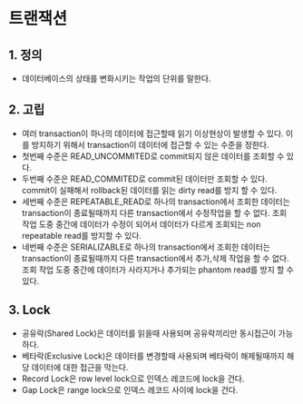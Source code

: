 # 트랜잭션

## 1. 정의 
* 데이터베이스의 상태를 변화시키는 작업의 단위를 말한다.

## 2. 고립
* 여러 transaction이 하나의 데이터에 접근할때 읽기 이상현상이 발생할 수 있다.
이를 방지하기 위해서 transaction이 데이터에 접근할 수 있는 수준을 정한다.
* 첫번째 수준은 READ_UNCOMMITED로 commit되지 않은 데이터를 조회할 수 있다.
* 두번째 수준은 READ_COMMITED로 commit된 데이터만 조회할 수 있다. commit이 실패해서 
rollback된 데이터를 읽는 dirty read를 방지 할 수 있다.
* 세번째 수준은 REPEATABLE_READ로 하나의 transaction에서 조회한 데이터는 
transaction이 종료될때까지 다른 transaction에서 수정작업을 할 수 없다.
조회 작업 도중 중간에 데이터가 수정이 되어서 데이터가 다르게 조회되는 non repeatable 
read를 방지할 수 있다.
* 네번째 수준은 SERIALIZABLE로 하나의 transaction에서 조회한 데이터는
transaction이 종료될때까지 다른 transaction에서 추가,삭제 작업을 할 수 없다.
조회 작업 도중 중간에 데이터가 사라지거나 추가되는 phantom read를 방지 할 수 있다.

## 3. Lock
* 공유락(Shared Lock)은 데이터를 읽을때 사용되며 공유락끼리만 동시접근이 가능하다.
* 베타락(Exclusive Lock)은 데이터를 변경할때 사용되며 베타락이 해제될때까지 해당
데이터에 대한 접근을 막는다.
* Record Lock은 row level lock으로 인덱스 레코드에 lock을 건다.
* Gap Lock은 range lock으로 인덱스 레코드 사이에 lock을 건다.

